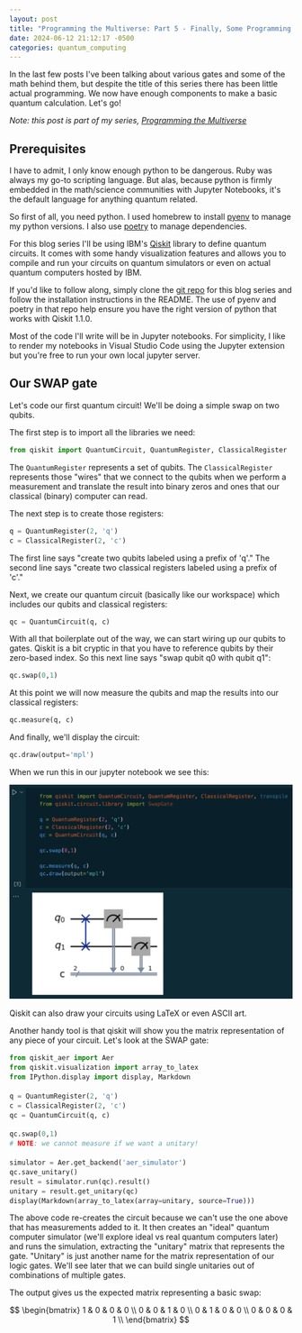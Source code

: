 ```yaml
---
layout: post
title: "Programming the Multiverse: Part 5 - Finally, Some Programming!"
date: 2024-06-12 21:12:17 -0500
categories: quantum_computing
---
```


In the last few posts I've been talking about various gates and some of the math behind them, but despite the title of this series there has been little actual programming. We now have enough components to make a basic quantum calculation. Let's go!

_Note: this post is part of my series, [Programming the Multiverse](/programming-the-multiverse-part-1/)_

## Prerequisites

I have to admit, I only know enough python to be dangerous. Ruby was always my go-to scripting language. But alas, because python is firmly embedded in the math/science communities with Jupyter Notebooks, it's the default language for anything quantum related.

So first of all, you need python. I used homebrew to install [pyenv](https://github.com/pyenv/pyenv) to manage my python versions. I also use [poetry](https://python-poetry.org/) to manage dependencies.

For this blog series I'll be using IBM's [Qiskit](https://qiskit.org/) library to define quantum circuits. It comes with some handy visualization features and allows you to compile and run your circuits on quantum simulators or even on actual quantum computers hosted by IBM.

If you'd like to follow along, simply clone the [git repo](https://github.com/erithmetic/programming-the-multiverse) for this blog series and follow the installation instructions in the README. The use of pyenv and poetry in that repo help ensure you have the right version of python that works with Qiskit 1.1.0.

Most of the code I'll write will be in Jupyter notebooks. For simplicity, I like to render my notebooks in Visual Studio Code using the Jupyter extension but you're free to run your own local jupyter server.

## Our SWAP gate

Let's code our first quantum circuit! We'll be doing a simple swap on two qubits.

The first step is to import all the libraries we need:

```python
from qiskit import QuantumCircuit, QuantumRegister, ClassicalRegister
```

The `QuantumRegister` represents a set of qubits. The `ClassicalRegister` represents those "wires" that we connect to the qubits when we perform a measurement and translate the result into binary zeros and ones that our classical (binary) computer can read.

The next step is to create those registers:

```python
q = QuantumRegister(2, 'q')
c = ClassicalRegister(2, 'c')
```

The first line says "create two qubits labeled using a prefix of 'q'." The second line says "create two classical registers labeled using a prefix of 'c'."

Next, we create our quantum circuit (basically like our workspace) which includes our qubits and classical registers:

```python
qc = QuantumCircuit(q, c)
```

With all that boilerplate out of the way, we can start wiring up our qubits to gates. Qiskit is a bit cryptic in that you have to reference qubits by their zero-based index. So this next line says "swap qubit q0 with qubit q1":

```python
qc.swap(0,1)
```

At this point we will now measure the qubits and map the results into our classical registers:

```python
qc.measure(q, c)
```

And finally, we'll display the circuit:

```python
qc.draw(output='mpl')
```

When we run this in our jupyter notebook we see this:

![A screenshot of the above code and drawing in a jupyter notebook](../images/multiverse-part-5/swap-notebook.png)

Qiskit can also draw your circuits using LaTeX or even ASCII art.

Another handy tool is that qiskit will show you the matrix representation of any piece of your circuit. Let's look at the SWAP gate:

```python
from qiskit_aer import Aer
from qiskit.visualization import array_to_latex
from IPython.display import display, Markdown

q = QuantumRegister(2, 'q')
c = ClassicalRegister(2, 'c')
qc = QuantumCircuit(q, c)

qc.swap(0,1)
# NOTE: we cannot measure if we want a unitary!

simulator = Aer.get_backend('aer_simulator')
qc.save_unitary()
result = simulator.run(qc).result()
unitary = result.get_unitary(qc)
display(Markdown(array_to_latex(array=unitary, source=True)))
```

The above code re-creates the circuit because we can't use the one above that has measurements added to it. It then creates an "ideal" quantum computer simulator (we'll explore ideal vs real quantum computers later) and runs the simulation, extracting the "unitary" matrix that represents the gate. "Unitary" is just another name for the matrix representation of our logic gates. We'll see later that we can build single unitaries out of combinations of multiple gates.

The output gives us the expected matrix representing a basic swap:

$$
\begin{bmatrix}
1 & 0 & 0 & 0  \\
 0 & 0 & 1 & 0  \\
 0 & 1 & 0 & 0  \\
 0 & 0 & 0 & 1  \\
 \end{bmatrix}
$$
